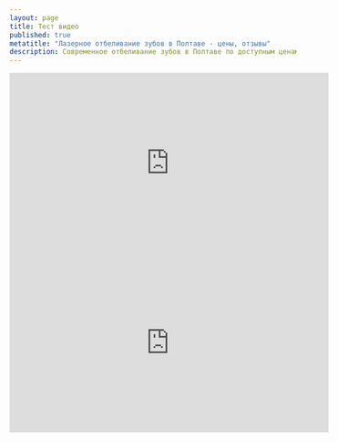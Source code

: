 ```yaml
---
layout: page
title: Тест видео
published: true
metatitle: "Лазерное отбеливание зубов в Полтаве - цены, отзывы"
description: Современное отбеливание зубов в Полтаве по доступным ценам. Попробуйте бережное лезерное отбеливание зубов в нашей стоматологии.
---
```


<div class="video-container">
<iframe width="560" height="315" src="https://www.youtube.com/embed/kOkQ4T5WO9E" frameborder="0" allowfullscreen></iframe>
</div>

<div class="image right">
<div class="video-container">
<iframe width="560" height="315" src="https://www.youtube.com/embed/kOkQ4T5WO9E" frameborder="0" allowfullscreen></iframe>
</div></div>
